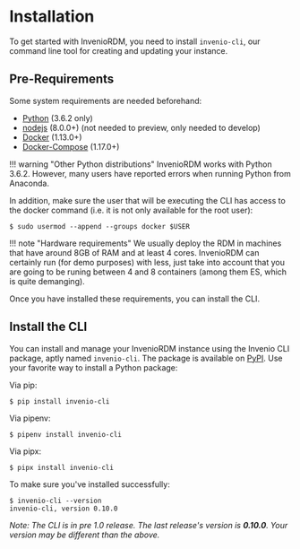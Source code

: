 # Installation

To get started with InvenioRDM, you need to install `invenio-cli`, our
command line tool for creating and updating your instance.

## Pre-Requirements

Some system requirements are needed beforehand:

- [Python](https://www.python.org/) (3.6.2 only)
- [nodejs](https://nodejs.org) (8.0.0+) (not needed to preview, only needed to develop)
- [Docker](https://docs.docker.com/) (1.13.0+)
- [Docker-Compose](https://docs.docker.com/compose/) (1.17.0+)

!!! warning "Other Python distributions"
    InvenioRDM works with Python 3.6.2. However, many users have reported errors when running Python from Anaconda.

In addition, make sure the user that will be executing the CLI has access to
the docker command (i.e. it is not only available for the root user):

```console
$ sudo usermod --append --groups docker $USER
```

!!! note "Hardware requirements"
    We usually deploy the RDM in machines that have around 8GB of RAM and at least 4 cores. InvenioRDM can certainly run (for demo purposes) with less, just take into account that you are going to be runing between 4 and 8 containers (among them ES, which is quite demanging).

Once you have installed these requirements, you can install the CLI.

## Install the CLI

You can install and manage your InvenioRDM instance using the Invenio CLI package,
aptly named `invenio-cli`. The package is available on [PyPI](https://pypi.org/project/invenio-cli/).
Use your favorite way to install a Python package:

Via pip:

``` console
$ pip install invenio-cli
```

Via pipenv:

``` console
$ pipenv install invenio-cli
```

Via pipx:

``` console
$ pipx install invenio-cli
```

To make sure you've installed successfully:

``` console
$ invenio-cli --version
invenio-cli, version 0.10.0
```

*Note: The CLI is in pre 1.0 release. The last release's version is **0.10.0**. Your version may be different than the above.*
